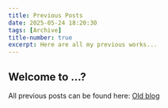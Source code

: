 ```yaml
---
title: Previous Posts
date: 2025-05-24 18:20:30
tags: [Archive]
title-number: true
excerpt: Here are all my previous works...
---
```


## Welcome to ...?
All previous posts can be found here: [Old blog](https://blog.ookamitai.com/)